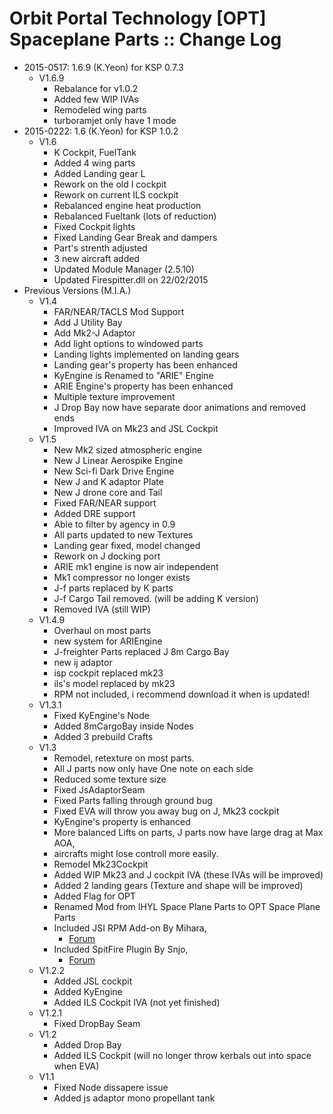 # Orbit Portal Technology [OPT] Spaceplane Parts :: Change Log

* 2015-0517: 1.6.9 (K.Yeon) for KSP 0.7.3
	+ V1.6.9
		- Rebalance for v1.0.2
		- Added few WIP IVAs
		- Remodeled wing parts
		- turboramjet only have 1 mode
* 2015-0222: 1.6 (K.Yeon) for KSP 1.0.2
	+ V1.6
		- K Cockpit, FuelTank
		- Added 4 wing parts
		- Added Landing gear L
		- Rework on the old I cockpit
		- Rework on current ILS cockpit
		- Rebalanced engine heat production
		- Rebalanced Fueltank (lots of reduction)
		- Fixed Cockpit lights
		- Fixed Landing Gear Break and dampers
		- Part's strenth adjusted
		- 3 new aircraft added
		- Updated Module Manager (2.5.10)
		- Updated Firespitter.dll on 22/02/2015
* Previous Versions (M.I.A.)
	+ V1.4
		- FAR/NEAR/TACLS Mod Support
		- Add J Utility Bay
		- Add Mk2-J Adaptor
		- Add light options to windowed parts
		- Landing lights implemented on landing gears
		- Landing gear's property has been enhanced
		- KyEngine is Renamed to "ARIE" Engine
		- ARIE Engine's property has been enhanced
		- Multiple texture improvement
		- J Drop Bay now have separate door animations and removed ends
		- Improved IVA on Mk23 and JSL Cockpit
	+ V1.5
		- New Mk2 sized atmospheric engine
		- New J Linear Aerospike Engine
		- New Sci-fi Dark Drive Engine
		- New J and K adaptor Plate
		- New J drone core and Tail
		- Fixed FAR/NEAR support
		- Added DRE support
		- Able to filter by agency in 0.9
		- All parts updated to new Textures
		- Landing gear fixed, model changed
		- Rework on J docking port
		- ARIE mk1 engine is now air independent
		- Mk1 compressor no longer exists
		- J-f parts replaced by K parts
		- J-f Cargo Tail removed. (will be adding K version)
		- Removed IVA (still WIP)
	+ V1.4.9
		- Overhaul on most parts
		- new system for ARIEngine
		- J-freighter Parts replaced J 8m Cargo Bay
		- new ij adaptor
		- isp cockpit replaced mk23
		- ils's model replaced by mk23
		- RPM not included, i recommend download it when is updated!
	+ V1.3.1
		- Fixed KyEngine's Node
		- Added 8mCargoBay inside Nodes
		- Added 3 prebuild Crafts
	+ V1.3
		- Remodel, retexture on most parts.
		- All J parts now only have One note on each side
		- Reduced some texture size
		- Fixed JsAdaptorSeam
		- Fixed Parts falling through ground bug
		- Fixed EVA will throw you away bug on J, Mk23 cockpit
		- KyEngine's property is enhanced
		- More balanced Lifts on parts, J parts now have large drag at Max AOA,
		- aircrafts might lose controll more easily.
		- Remodel Mk23Cockpit
		- Added WIP Mk23 and J cockpit IVA (these IVAs will be improved)
		- Added 2 landing gears (Texture and shape will be improved)
		- Added Flag for OPT
		- Renamed Mod from IHYL Space Plane Parts to OPT Space Plane Parts
		- Included JSI RPM Add-on By Mihara,
			- [Forum](http://forum.kerbalspaceprogram.com/threads/57603)
		- Included SpitFire Plugin By Snjo,
			- [Forum](http://forum.kerbalspaceprogram.com/threads/24551-Firespitter-propeller-plane-and-helicopter-parts-v6-3-5-(Sep-1st)-for-KSP-0-24-2)
	+ V1.2.2
		- Added JSL cockpit
		- Added KyEngine
		- Added ILS Cockpit IVA (not yet finished)
	+ V1.2.1
		- Fixed DropBay Seam
	+ V1.2
		- Added Drop Bay
		- Added ILS Cockpit (will no longer throw kerbals out into space when EVA)
	+ V1.1
		- Fixed Node dissapere issue
		- Added js adaptor mono propellant tank
